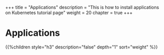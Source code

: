 +++
title = "Applications"
description = "This is how to install applications on Kubernetes tutorial page"
weight = 20
chapter = true
+++

# Applications

{{%children style="h3" description="false" depth="1" sort="weight" %}}

